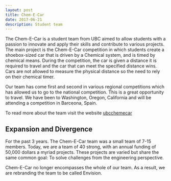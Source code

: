 ```yaml
---
layout: post
title: Chem-E-Car
date: 2017-06-21 
description: Student team
---
```




The Chem-E-Car is a student team from UBC aimed to allow students with a passion to innovate and apply their skills and contribute to various projects. The main project is the Chem-E-Car competition in which students create a shoebox-sized car that is driven by a Chemical system, and is timed by chemical means. During the competition, the car is given a distance it is required to travel and the car that can meet the specified distance wins. Cars are not allowed to measure the physical distance so the need to rely on their chemical timer. 

Our team has come first and second in various regional competitions which has allowed us to go to the national competition. This is a great opportunity to travel. We have been to Washington, Oregon, California and will be attending a competition in Barceona, Spain.

To read more about the team visit the website [ubcchemecar](https://ubcchemecar.com)



## Expansion and Divergence
For the past 3 years. The Chem-E-Car team was a small team of 7-15 members. Today, we are a team of 40 strong, with an annual funding of 50,000 dollars  a myriad projects. These projects are varied but share the same common goal: To solve challenges from the engineering perspective. 

Chem-E-Car no longer encompasses the whole of our team. As a result, we are rebranding the team to be called Envision. 


